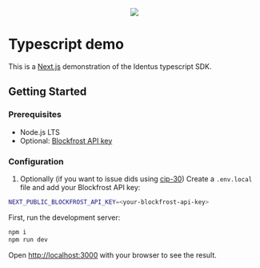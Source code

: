 <p align="center">
  <img src="https://cdn.jsdelivr.net/gh/hyperledger/identus@latest/resources/images/hyperledger-identus.svg" />
</p>

# Typescript demo


This is a [Next.js](https://nextjs.org/) demonstration of the Identus typescript SDK.

## Getting Started

### Prerequisites

- Node.js LTS
- Optional: [Blockfrost  API key](https://blockfrost.io/)

### Configuration

1. Optionally (if you want to issue dids using [cip-30](https://cips.cardano.org/cip/CIP-30)) Create a `.env.local` file and add your Blockfrost API key:

```bash
NEXT_PUBLIC_BLOCKFROST_API_KEY=<your-blockfrost-api-key>
```

First, run the development server:

```bash
npm i 
npm run dev
```

Open [http://localhost:3000](http://localhost:3000) with your browser to see the result.
